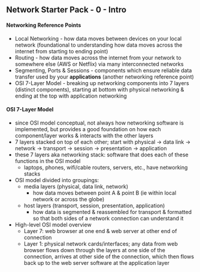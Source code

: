 ## Network Starter Pack - 0 - Intro ##

#### Networking Reference Points ####
* Local Networking - how data moves between devices on your local network (foundational to understanding how data moves across the internet from starting to ending point)
* Routing - how data moves across the internet from your network to somewhere else (AWS or Netflix) via many interconnected networks
* Segmenting, Ports & Sessions - components which ensure reliable data transfer used by your **applications** (another networking reference point)
* OSI 7-Layer Model - breaking up networking components into 7 layers (distinct components), starting at bottom with physical networking & ending at the top with application networking
#### OSI 7-Layer Model ####
* since OSI model conceptual, not always how networking software is implemented, but provides a good foundation on how each component/layer works & interacts with the other layers
* 7 layers stacked on top of each other; start with physical -> data link -> network -> transport -> session -> presentation -> application 
* these 7 layers aka networking stack: software that does each of these functions in the OSI model
  * laptops, phones, wifi/cable routers, servers, etc., have networking stacks
* OSI model divided into groupings:
  * media layers (physical, data link, network)
    * how data moves between point A & point B (ie within local network or across the globe)
  * host layers (transport, session, presentation, application)
    * how data is segmented & reassembled for transport & formatted so that both sides of a network connection can understand it
* High-level OSI model overview
  * Layer 7: web browser at one end & web server at other end of connection
  * Layer 1: physical network cards/interfaces; any data from web browser flows down through the layers at one side of the connection, arrives at other side of the connection, which then flows back up to the web server software at the application layer
